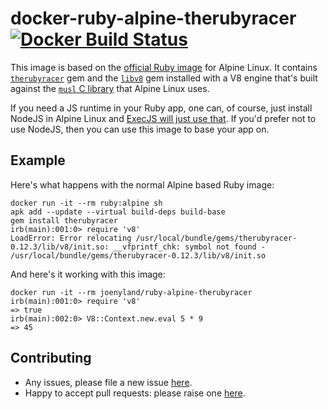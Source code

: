 # docker-ruby-alpine-therubyracer [![Docker Build Status](https://img.shields.io/docker/build/joenyland/ruby-alpine-therubyracer.svg)][docker-hub-image]

This image is based on the [official Ruby image][ruby-image] for Alpine Linux. It contains
[`therubyracer`][therubyracer] gem and the [`libv8`][libv8] gem installed with a V8 engine that's built against the
[`musl` C library][musl] that Alpine Linux uses.

If you need a JS runtime in your Ruby app, one can, of course, just install NodeJS in Alpine Linux and [ExecJS will
just use that][execjs]. If you'd prefer not to use NodeJS, then you can use this image to base your app on.

## Example

Here's what happens with the normal Alpine based Ruby image: 

```
docker run -it --rm ruby:alpine sh
apk add --update --virtual build-deps build-base
gem install therubyracer
irb(main):001:0> require 'v8'
LoadError: Error relocating /usr/local/bundle/gems/therubyracer-0.12.3/lib/v8/init.so: __vfprintf_chk: symbol not found - /usr/local/bundle/gems/therubyracer-0.12.3/lib/v8/init.so
```

And here's it working with this image:

```
docker run -it --rm joenyland/ruby-alpine-therubyracer
irb(main):001:0> require 'v8'
=> true
irb(main):002:0> V8::Context.new.eval 5 * 9
=> 45
```

## Contributing

* Any issues, please file a new issue [here][issues].
* Happy to accept pull requests: please raise one [here][prs].

[ruby-image]: https://hub.docker.com/_/ruby/
[therubyracer]: https://github.com/cowboyd/therubyracer
[musl]: https://www.musl-libc.org
[issues]: https://github.com/JoeNyland/docker-ruby-alpine-therubyracer/issues
[prs]: https://github.com/JoeNyland/docker-ruby-alpine-therubyracer/pulls
[execjs]: https://github.com/rails/execjs#readme
[libv8]: https://github.com/cowboyd/libv8
[docker-hub-image]: https://hub.docker.com/r/joenyland/ruby-alpine-therubyracer/
